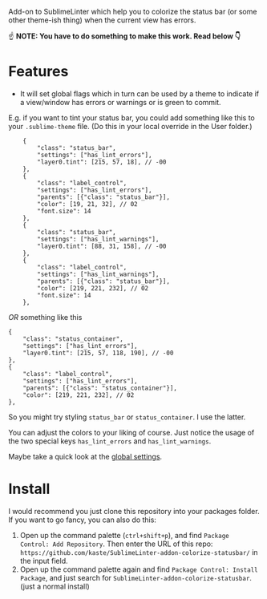 
Add-on to SublimeLinter which help you to colorize the status bar (or some other theme-ish thing) when the current view has errors.

☝️ **NOTE: You have to do something to make this work. Read below 👇**

# Features

* It will set global flags which in turn can be used by a theme to indicate if a view/window has errors or warnings or is green to commit.

E.g. if you want to tint your status bar, you could add something like this 
to your `.sublime-theme` file. (Do this in your local override in the User folder.)

        {
            "class": "status_bar",
            "settings": ["has_lint_errors"],
            "layer0.tint": [215, 57, 18], // -00
        },
        {
            "class": "label_control",
            "settings": ["has_lint_errors"],
            "parents": [{"class": "status_bar"}],
            "color": [19, 21, 32], // 02
            "font.size": 14
        },
        {
            "class": "status_bar",
            "settings": ["has_lint_warnings"],
            "layer0.tint": [88, 31, 158], // -00
        },
        {
            "class": "label_control",
            "settings": ["has_lint_warnings"],
            "parents": [{"class": "status_bar"}],
            "color": [219, 221, 232], // 02
            "font.size": 14
        },

*OR* something like this

    {
        "class": "status_container",
        "settings": ["has_lint_errors"],
        "layer0.tint": [215, 57, 118, 190], // -00
    },
    {
        "class": "label_control",
        "settings": ["has_lint_errors"],
        "parents": [{"class": "status_container"}],
        "color": [219, 221, 232], // 02
    },

So you might try styling `status_bar` or `status_container`.  I use the latter.

You can adjust the colors to your liking of course.  Just notice the usage of the two special keys `has_lint_errors` and `has_lint_warnings`.

Maybe take a quick look at the [global settings](https://github.com/kaste/SublimeLinter-addon-colorize-statusbar/blob/master/SublimeLinter-addon-colorize-statusbar.sublime-settings).


# Install

I would recommend you just clone this repository into your packages folder.
If you want to go fancy, you can also do this:

1. Open up the command palette (`ctrl+shift+p`), and find `Package Control: Add Repository`. Then enter the URL of this repo: `https://github.com/kaste/SublimeLinter-addon-colorize-statusbar/` in the input field.
2. Open up the command palette again and find `Package Control: Install Package`, and just search for `SublimeLinter-addon-colorize-statusbar`. (just a normal install)

